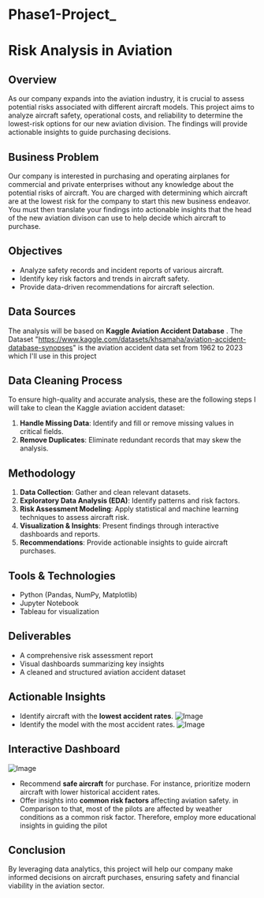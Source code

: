 # Phase1-Project_
# Risk Analysis in Aviation

## Overview
As our company expands into the aviation industry, it is crucial to assess potential risks associated with different aircraft models. This project aims to analyze aircraft safety, operational costs, and reliability to determine the lowest-risk options for our new aviation division. The findings will provide actionable insights to guide purchasing decisions.

## Business Problem
Our company is interested in purchasing and operating airplanes for commercial and private enterprises without any knowledge about the potential risks of aircraft. You are charged with determining which aircraft are at the lowest risk for the company to start this new business endeavor. You must then translate your findings into actionable insights that the head of the new aviation divison can use to help decide which aircraft to purchase.

## Objectives
- Analyze safety records and incident reports of various aircraft.
- Identify key risk factors and trends in aircraft safety.
- Provide data-driven recommendations for aircraft selection.

## Data Sources
The analysis will be based on **Kaggle Aviation Accident Database** . The Dataset "https://www.kaggle.com/datasets/khsamaha/aviation-accident-database-synopses" is the aviation accident data set from 1962 to 2023 which I'll use in this project

## Data Cleaning Process
To ensure high-quality and accurate analysis, these are the following steps I will take to clean the Kaggle aviation accident dataset:
1. **Handle Missing Data**: Identify and fill or remove missing values in critical fields.
2. **Remove Duplicates**: Eliminate redundant records that may skew the analysis.

## Methodology
1. **Data Collection**: Gather and clean relevant datasets.
2. **Exploratory Data Analysis (EDA)**: Identify patterns and risk factors.
3. **Risk Assessment Modeling**: Apply statistical and machine learning techniques to assess aircraft risk.
4. **Visualization & Insights**: Present findings through interactive dashboards and reports.
5. **Recommendations**: Provide actionable insights to guide aircraft purchases.

## Tools & Technologies
- Python (Pandas, NumPy, Matplotlib)
- Jupyter Notebook
- Tableau for visualization

## Deliverables
- A comprehensive risk assessment report
- Visual dashboards summarizing key insights
- A cleaned and structured aviation accident dataset

## Actionable Insights
- Identify aircraft with the **lowest accident rates**.
  ![Image](https://github.com/Wambui254-dev/Phase1-Project_/blob/58ed07a9ddda511f230ffbb694afd264ad244927/Accident%20Trend%20over%20the%20years.png)
- Identify the model with the most accident rates.
 ![Image](https://github.com/Wambui254-dev/Phase1-Project_/blob/989822cab80b62191accd1da09e933f42614142a/Model%20With%20the%20most%20accident%20rate.png)
## Interactive Dashboard 
![Image](https://github.com/Wambui254-dev/Phase1-Project_/blob/989822cab80b62191accd1da09e933f42614142a/Tableau%20AviationD.Set%20Visualization.png)
- Recommend **safe aircraft** for purchase. For instance, prioritize modern aircraft with lower historical
accident rates.
- Offer insights into **common risk factors** affecting aviation safety. in Comparison to that, most of the pilots are affected by weather conditions as a common risk factor. Therefore, employ more educational insights in guiding the pilot

## Conclusion
By leveraging data analytics, this project will help our company make informed decisions on aircraft purchases, ensuring safety and financial viability in the aviation sector.


